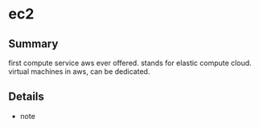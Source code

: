 # ec2

## Summary

first compute service aws ever offered. stands for elastic compute cloud. virtual machines in aws, can be dedicated.

## Details

* note